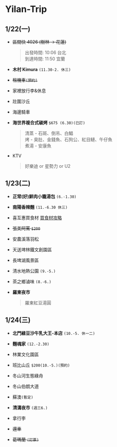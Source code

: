 # Yilan-Trip

## 1/22(一)
- ~~區間快 4026 (樹林 → 花蓮)~~ 
  > 出發時間: 10:06 台北  
  > 到達時間: 11:50 宜蘭

- **木村 Kimura** `(11.30-2. 休三)`


- ~~租機車`(預約)`~~

- 家裡放行李&休息

- 壯圍沙丘

- 海邊騎車

- **海世界複合式碳烤** `$675 (6.30)(已訂)`
  >清蒸 - 石斑、倒吊、白鯧  
  >烤 - 臭肚、金錢魚、石狗公、紅目鰱、午仔魚  
  >煮湯 - 安康魚  

- KTV 
  > 好樂迪 or 星勢力 or U2  

## 1/23(二)
- **正常(好)鮮肉小籠湯包** `(6.-1.30)`

- **南陽香辣麵** `(11.-6.30 休三)`

- 喜互惠買食材 [買食材攻略](https://kafkalin.com/cingshuei-geothermal/)

- ~~張美阿罵 `$200`~~

- 安農溪落羽松

- 天送埤林鐵文創園區

- 長埤湖風景區

- 清水地熱公園 `(9.-5.)`

- 茶之鄉滷味 `(8.-6.)`

- **羅東夜市**
  >羅東紅豆湯圓

## 1/24(三)
- **北門綠豆沙牛乳大王-本店** `(10.-5. 休一二)`

- **麵魂家** `(12.-2.30)`

- 林業文化園區

- 班比山丘 `$200(10.-5.)(預約)`

- 冬山河生態綠舟

- 冬山伯朗大道

- 蘇澳`(暫定)`

- **清溝夜市** `(週三6.)`

- 拿行李

- ~~還車~~

- ~~葛瑪蘭 `(訂票)`~~
